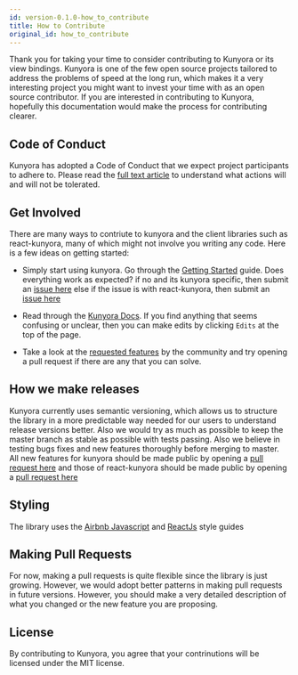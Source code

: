 ```yaml
---
id: version-0.1.0-how_to_contribute
title: How to Contribute
original_id: how_to_contribute
---
```


Thank you for taking your time to consider contributing to Kunyora or its view bindings. Kunyora is one of the few open source projects tailored to address the problems of speed at the long run, which makes it a very interesting project you might want to invest your time with as an open source contributor. If you are interested in contributing to Kunyora, hopefully this documentation would make the process for contributing clearer.

## Code of Conduct

Kunyora has adopted a Code of Conduct that we expect project participants to adhere to. Please read the [full text article](https://github.com/kunyora/react-kunyora/blob/master/CODE_OF_CONDUCT.md) to understand what actions will and will not be tolerated.

## Get Involved

There are many ways to contriute to kunyora and the client libraries such as react-kunyora, many of which might not involve you writing any code. Here is a few ideas on getting started:

* Simply start using kunyora. Go through the [Getting Started](getting_started.md) guide. Does everything work as expected? if no and its kunyora specific, then submit an [issue here](https://github.com/kunyora/kunyora/issues) else if the issue is with react-kunyora, then submit an [issue here](https://github.com/kunyora/react-kunyora/issues)

* Read through the [Kunyora Docs](https://kunyora.github.io/kunyora). If you find anything that seems confusing or unclear, then you can make edits by clicking `Edits` at the top of the page.

* Take a look at the [requested features](todos.md) by the community and try opening a pull request if there are any that you can solve.

## How we make releases

Kunyora currently uses semantic versioning, which allows us to structure the library in a more predictable way needed for our users to understand release versions better. Also we would try as much as possible to keep the master branch as stable as possible with tests passing. Also we believe in testing bugs fixes and new features thoroughly before merging to master. All new features for kunyora should be made public by opening a [pull request here](https://github.com/kunyora/kunyora/pulls) and those of react-kunyora should be made public by opening a [pull request here](https://github.com/kunyora/react-kunyora/pulls)

## Styling

The library uses the [Airbnb Javascript](<(https://github.com/airbnb/javascript/blob/master/README.md)>) and [ReactJs](https://github.com/airbnb/javascript/blob/master/react/README.md) style guides

## Making Pull Requests

For now, making a pull requests is quite flexible since the library is just growing. However, we would adopt better patterns in making pull requests in future versions. However, you should make a very detailed description of what you changed or the new feature you are proposing.

## License

By contributing to Kunyora, you agree that your contrinutions will be licensed under the MIT license.
